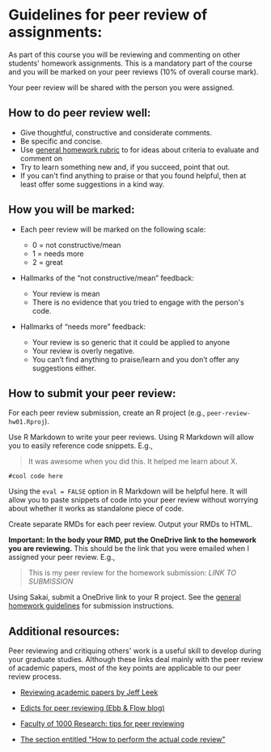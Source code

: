 # Guidelines for peer review of assignments: 

 As part of this course you will be reviewing and commenting on other students' homework assignments. This is a mandatory part of the course and you will be marked on your peer reviews (10% of overall course mark). 

Your peer review will be shared with the person you were assigned. 

## How to do peer review well: 

  * Give thoughtful, constructive and considerate comments. 
  * Be specific and concise.
  * Use [general homework rubric](general-rubric.md) to for ideas about criteria to evaluate and comment on
  * Try to learn something new and, if you succeed, point that out.
  * If you can't find anything to praise or that you found helpful, then at least offer some suggestions in a kind way.

## How you will be marked: 

* Each peer review will be marked on the following scale: 
    * 0 = not constructive/mean
    * 1 = needs more
    * 2 = great  

* Hallmarks of the “not constructive/mean” feedback:
    * Your review is mean
    * There is no evidence that you tried to engage with the person's code.
    
* Hallmarks of “needs more” feedback:
    * Your review is so generic that it could be applied to anyone
    * Your review is overly negative.
    * You can’t find anything to praise/learn and you don’t offer any suggestions either.

## How to submit your peer review:

For each peer review submission, create an R project (e.g., `peer-review-hw01.Rproj`). 

Use R Markdown to write your peer reviews. Using R Markdown will allow you to easily reference code snippets. E.g., 

> It was awesome when you did this. It helped me learn about X.

```
#cool code here
```
 
Using the `eval = FALSE` option in R Markdown will be helpful here. It will allow you to paste snippets of code into your peer review without worrying about whether it works as standalone piece of code.  
 
Create separate RMDs for each peer review. Output your RMDs to HTML. 

**Important: In the body your RMD, put the OneDrive link to the homework you are reviewing.** This should be the link that you were emailed when I assigned your peer review. E.g.,

> This is my peer review for the homework submission: *LINK TO SUBMISSION*

Using Sakai, submit a OneDrive link to your R project. See the [general homework guidelines](hw00_homework-guidelines.md) for submission instructions. 

## Additional resources:

Peer reviewing and critiquing others' work is a useful skill to develop during your graduate studies. Although these links deal mainly with the peer review of academic papers, most of the key points are applicable to our peer review process.

* [Reviewing academic papers by Jeff Leek](https://github.com/jtleek/reviews/blob/master/README.md)

* [Edicts for peer reviewing (Ebb & Flow blog)](http://evol-eco.blogspot.ca/2014/09/edicts-for-peer-reviewing.html)

* [Faculty of 1000 Research: tips for peer reviewing](http://f1000research.com/peer-reviewing-tips)

* [The section entitled "How to perform the actual code review"](http://zonca.github.io/2014/08/code-review-for-scientific-computing.html)
